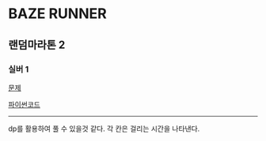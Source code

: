 # BAZE RUNNER
## 랜덤마라톤 2
### 실버 1
[문제](https://www.acmicpc.net/problem/16720)

[파이썬코드](16720.py)

---

dp를 활용하여 풀 수 있을것 같다.
각 칸은 걸리는 시간을 나타낸다.